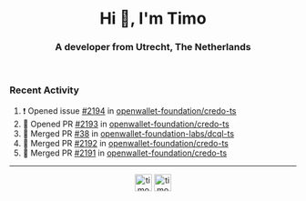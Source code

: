 <h1 align="center">Hi 👋, I'm Timo</h1>
<h3 align="center">A developer from Utrecht, The Netherlands</h3>
<br/>
<!-- https://github.com/rahuldkjain/github-profile-readme-generator --!>

<!--  <p align="left"><img src="https://github-readme-stats.vercel.app/api?username=timoglastra&show_icons=true&count_private=true&" alt="timoglastra" /></p> --!>

<!--
Github language stats
<p align="left"><img src="https://github-readme-stats.vercel.app/api/top-langs/?username=timoglastra&layout=compact" alt="timoglastra" /><p>
-->

<!-- Codestats language stats -->
<!-- <p align="left"><img src="https://codestats-readme.vercel.app/api/top-langs/?username=timoglastra&layout=compact&language_count=12" alt="timoglastra" /><p>    --!>
  
<h3>Recent Activity</h3>

<!--START_SECTION:activity-->
1. ❗ Opened issue [#2194](https://github.com/openwallet-foundation/credo-ts/issues/2194) in [openwallet-foundation/credo-ts](https://github.com/openwallet-foundation/credo-ts)
2. 💪 Opened PR [#2193](https://github.com/openwallet-foundation/credo-ts/pull/2193) in [openwallet-foundation/credo-ts](https://github.com/openwallet-foundation/credo-ts)
3. 🎉 Merged PR [#38](https://github.com/openwallet-foundation-labs/dcql-ts/pull/38) in [openwallet-foundation-labs/dcql-ts](https://github.com/openwallet-foundation-labs/dcql-ts)
4. 🎉 Merged PR [#2192](https://github.com/openwallet-foundation/credo-ts/pull/2192) in [openwallet-foundation/credo-ts](https://github.com/openwallet-foundation/credo-ts)
5. 🎉 Merged PR [#2191](https://github.com/openwallet-foundation/credo-ts/pull/2191) in [openwallet-foundation/credo-ts](https://github.com/openwallet-foundation/credo-ts)
<!--END_SECTION:activity-->

---

<p align="center">
<a href="https://twitter.com/timoglastra" target="blank"><img align="center" src="https://cdn.jsdelivr.net/npm/simple-icons@3.0.1/icons/twitter.svg" alt="timoglastra" height="30" width="30" /></a>
<a href="https://linkedin.com/in/timoglastra" target="blank"><img align="center" src="https://cdn.jsdelivr.net/npm/simple-icons@3.0.1/icons/linkedin.svg" alt="timoglastra" height="30" width="30" /></a>
</p>




